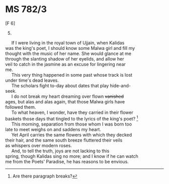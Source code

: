 # MS 782/3

[F 6]

5.
&nbsp;&nbsp;&nbsp;&nbsp;&nbsp;If I were living in the royal town of Ujjain, when Kalidas \
was the king's poet, I should know some Malwa girl and fill my \
thought with the music of her name. She would glance at me \
through the slanting shadow of her eyelids, and allow her \
veil to catch in the jasmine as an excuse for lingering near \
me. \
&nbsp;&nbsp;&nbsp;&nbsp;&nbsp;This very thing happened in some past whose track is lost \
under time's dead leaves. \
&nbsp;&nbsp;&nbsp;&nbsp;&nbsp;The scholars fight to-day about dates that play hide-and- \
seek. \
&nbsp;&nbsp;&nbsp;&nbsp;&nbsp;I do not break my heart dreaming over flown ~~vanished~~ \
ages, but alas and alas again, that those Malwa girls have \
followed them. \
&nbsp;&nbsp;&nbsp;&nbsp;&nbsp;To what heaven, I wonder, have they carried in their flower \
baskets those days that tingled to the lyrics of the king's poet? [^1] \
&nbsp;&nbsp;&nbsp;&nbsp;&nbsp;This morning, separation from those whom I was born too \
late to meet weighs on and saddens my heart. \
&nbsp;&nbsp;&nbsp;&nbsp;&nbsp;Yet April carries the same flowers with which they decked \
their hair, and the same south breeze fluttered their veils \
as whispers over modern roses. \
&nbsp;&nbsp;&nbsp;&nbsp;&nbsp;And, to tell the truth, joys are not lacking to this \
spring, though Kalidas sing no more; and I know if he can watch \
me from the Poets' Paradise, he has reasons to be envious. 
[^1]: Are there paragraph breaks?
